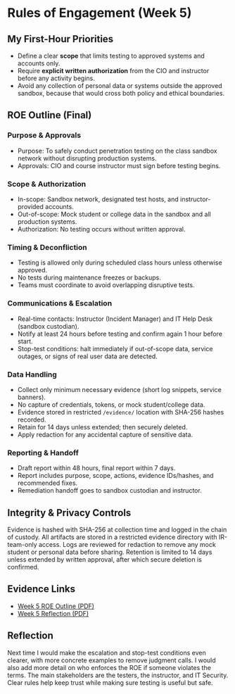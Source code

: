 # Rules of Engagement (Week 5)

## My First-Hour Priorities
- Define a clear **scope** that limits testing to approved systems and accounts only.  
- Require **explicit written authorization** from the CIO and instructor before any activity begins.  
- Avoid any collection of personal data or systems outside the approved sandbox, because that would cross both policy and ethical boundaries.  

## ROE Outline (Final)
### Purpose & Approvals
- Purpose: To safely conduct penetration testing on the class sandbox network without disrupting production systems.  
- Approvals: CIO and course instructor must sign before testing begins.  

### Scope & Authorization
- In-scope: Sandbox network, designated test hosts, and instructor-provided accounts.  
- Out-of-scope: Mock student or college data in the sandbox and all production systems.  
- Authorization: No testing occurs without written approval.  

### Timing & Deconfliction
- Testing is allowed only during scheduled class hours unless otherwise approved.  
- No tests during maintenance freezes or backups.  
- Teams must coordinate to avoid overlapping disruptive tests.  

### Communications & Escalation
- Real-time contacts: Instructor (Incident Manager) and IT Help Desk (sandbox custodian).  
- Notify at least 24 hours before testing and confirm again 1 hour before start.  
- Stop-test conditions: halt immediately if out-of-scope data, service outages, or signs of real user data are detected.  

### Data Handling
- Collect only minimum necessary evidence (short log snippets, service banners).  
- No capture of credentials, tokens, or mock student/college data.  
- Evidence stored in restricted `/evidence/` location with SHA-256 hashes recorded.  
- Retain for 14 days unless extended; then securely deleted.  
- Apply redaction for any accidental capture of sensitive data.  

### Reporting & Handoff
- Draft report within 48 hours, final report within 7 days.  
- Report includes purpose, scope, actions, evidence IDs/hashes, and recommended fixes.  
- Remediation handoff goes to sandbox custodian and instructor.  

## Integrity & Privacy Controls
Evidence is hashed with SHA-256 at collection time and logged in the chain of custody. All artifacts are stored in a restricted evidence directory with IR-team-only access. Logs are reviewed for redaction to remove any mock student or personal data before sharing. Retention is limited to 14 days unless extended by written approval, after which secure deletion is confirmed.  

## Evidence Links
- [Week 5 ROE Outline (PDF)](/files/CYBR2100_ROE_Outline_W05_HoldenClayton.pdf)  
- [Week 5 Reflection (PDF)](/files/CYBR2100_Reflection_W05_HoldenClayton.pdf)  

## Reflection
Next time I would make the escalation and stop-test conditions even clearer, with more concrete examples to remove judgment calls. I would also add more detail on who enforces the ROE if someone violates the terms. The main stakeholders are the testers, the instructor, and IT Security. Clear rules help keep trust while making sure testing is useful but safe.  
